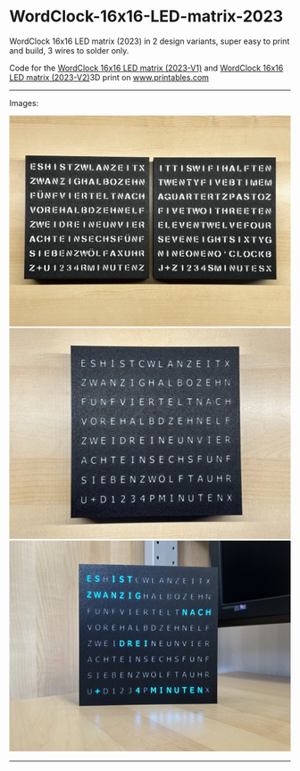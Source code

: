 # WordClock-16x16-LED-matrix-2023

WordClock 16x16 LED matrix (2023) in 2 design variants, super easy to print and build, 3 wires to solder only.

Code for the <a href="https://www.printables.com/de/model/350568-wordclock-16x16-led-matrix-2023-v1">WordClock 16x16 LED matrix (2023-V1)</a> and <a href="https://www.printables.com/de/model/361861-wordclock-16x16-led-matrix-2023-v2">WordClock 16x16 LED matrix (2023-V2)</a>3D print on <a href="https://www.printables.com">www.printables.com</a>

<hr>

Images:

<img src="./Images/IMG_0691.jpg">

<img src="./Images/IMG_0780.jpg">

<img src="./Images/IMG_0782.jpg">

<hr>
